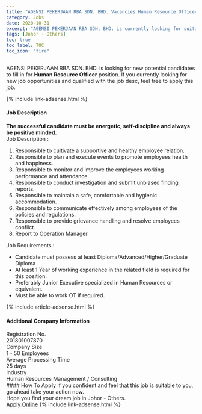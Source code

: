```yaml
---
title: "AGENSI PEKERJAAN RBA SDN. BHD. Vacancies Human Resource Officer" 
category: Jobs 
date: 2020-10-31 
excerpt: "AGENSI PEKERJAAN RBA SDN. BHD. is currently looking for suitable person to fill in the Human Resource Officer which positioned at Johor - Others" 
tags: [Johor - Others] 
toc: true 
toc_label: TOC 
toc_icon: "fire" 
--- 
```


<p>AGENSI PEKERJAAN RBA SDN. BHD. is looking for new potential candidates to fill in for <b>Human Resource Officer</b> position. If you currently looking for new job opportunities and qualified with the job desc, feel free to apply this job.
</p>{% include link-adsense.html %} 
<div><div><h4>Job Description</h4></div><div><div><span><div><div><strong>The successful candidate must be energetic, self-discipline and always be positive minded.</strong></div><div>Job Description :&#160;</div><ol><li><div>Responsible to cultivate a supportive and healthy employee relation.</div></li><li><div>Responsible to plan and execute events to promote employees health and happiness.</div></li><li><div>Responsible to monitor and improve the employees working performance and attendance.</div></li><li><div>Responsible to conduct investigation and submit unbiased finding reports.</div></li><li><div>Responsible to maintain a safe, comfortable and hygienic accommodation.</div></li><li><div>Responsible to communicate effectively among employees of the policies and regulations.</div></li><li><div>Responsible to provide grievance handling and resolve employees conflict.</div></li><li><div>Report to Operation Manager.</div></li></ol><div>Job Requirements :</div><ul><li>Candidate must possess at least Diploma/Advanced/Higher/Graduate Diploma</li><li>At least 1&#160;Year of working experience in the related field is required for this position.</li><li>Preferably Junior Executive specialized in Human Resources or equivalent.</li><li>Must be able to work OT if required.</li></ul></div></span></div></div></div> 
{% include article-adsense.html %} 
<div><div><h4>Additional Company Information</h4></div><div><div><div><div><div><div><div><span>Registration No.</span></div><div><span>201801007870</span></div></div></div></div><div><div><div><div><span>Company Size</span></div><div><span>1 - 50 Employees</span></div></div></div></div><div><div><div><div><span>Average Processing Time</span></div><div><span>25 days</span></div></div></div></div><div><div><div><div><span>Industry</span></div><div><span>Human Resources Management / Consulting</span></div></div></div></div></div></div></div></div> 
#### How To Apply 
If you confident and feel that this job is suitable to you, go ahead take your action now. <br/> 
Hope you find your dream job in Johor - Others. <br/> 
<a href="https://www.jobstreet.com.my/en/job/human-resource-officer-4415048?jobId=jobstreet-my-job-4415048&sectionRank=3&token=0~837aa7a6-ebf5-41a2-82b3-100fc8d1ce8c&fr=SRP%20View%20In%20New%20Ta" class="btn btn--info" target="_blank" rel="nofollow noopenner">Apply Online</a> 
{% include link-adsense.html %} 